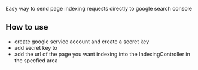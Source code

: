 Easy way to send page indexing requests directly to google search console

How to use
-----------
- create google service account and create a secret key
- add secret key to 
- add the url of the page you want indexing into the IndexingController in the specfied area

